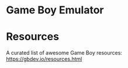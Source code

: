 # Game Boy Emulator

# Resources

A curated list of awesome Game Boy resources: https://gbdev.io/resources.html
